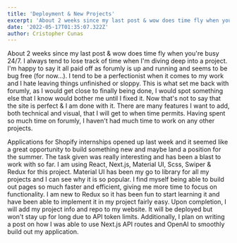 ```yaml
---
title: 'Deployment & New Projects'
excerpt: 'About 2 weeks since my last post & wow does time fly when you're busy 24/7. I always tend to lose track of time when I'm diving deep into a project. I'm happy to say it all paid off as forumly is up and running and seems to be bug free (for now...). I tend to be'
date: '2022-05-17T01:35:07.322Z'
author: Cristopher Cunas
---
```


About 2 weeks since my last post & wow does time fly when you're busy 24/7. I always tend to lose track of time when I'm diving deep into a project. I'm happy to say it all paid off as forumly is up and running and seems to be bug free (for now...). I tend to be a perfectionist when it comes to my work and I hate leaving things unfinished or sloppy. This is what set me back with forumly, as I would get close to finally being done, I would spot something else that I know would bother me until I fixed it. Now that's not to say that the site is perfect & I am done with it. There are many features I want to add, both technical and visual, that I will get to when time permits. Having spent so much time on forumly, I haven't had much time to work on any other projects. 

Applications for Shopify internships opened up last week and it seemed like a great opportunity to build something new and maybe land a position for the summer. The task given was really interesting and has been a blast to work with so far. I am using React, Next.js, Material UI, Scss, Swiper & Redux for this project. Material UI has been my go to library for all my projects and I can see why it is so popular. I find myself being able to build out pages so much faster and efficient, giving me more time to focus on functionality. I am new to Redux so it has been fun to start learning it and have been able to implement it in my project fairly easy. Upon completion, I will add my project info and repo to my website. It will be deployed but won't stay up for long due to API token limits. Additionally, I plan on writing a post on how I was able to use Next.js API routes and OpenAI to smoothly build out my application. 

